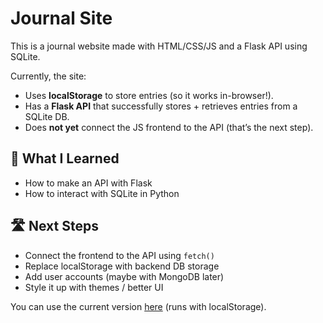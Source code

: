# Journal Site

This is a journal website made with HTML/CSS/JS and a Flask API using SQLite.

Currently, the site:
- Uses **localStorage** to store entries (so it works in-browser!).
- Has a **Flask API** that successfully stores + retrieves entries from a SQLite DB.
- Does **not yet** connect the JS frontend to the API (that’s the next step).

## 🚀 What I Learned
- How to make an API with Flask
- How to interact with SQLite in Python

## 🛣️ Next Steps
- Connect the frontend to the API using `fetch()`
- Replace localStorage with backend DB storage
- Add user accounts (maybe with MongoDB later)
- Style it up with themes / better UI

You can use the current version [here](your-live-link) (runs with localStorage).
